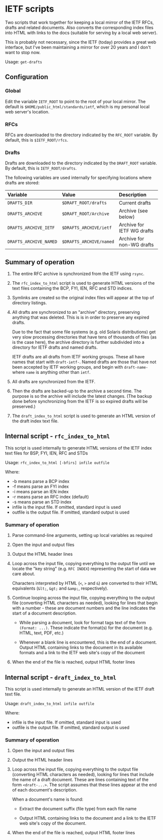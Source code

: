 # IETF scripts

Two scripts that work together for keeping a local mirror of the IETF RFCs,
drafts and related documents.  Also converts the corresponding index files into
HTML with links to the docs (suitable for serving by a local web server).

This is probably not necessary, since the IETF (today) provides a great web
interface, but I've been maintaining a mirror for over 20 years and I don't
want to stop now.

Usage: `get-drafts`

## Configuration

### Global

Edit the variable `IETF_ROOT` to point to the root of your local mirror.  The
default is `$HOME/public_html/standards/ietf`, which is my personal local web
server's location.

### RFCs

RFCs are downloaded to the directory indicated by the `RFC_ROOT` variable.  By
default, this is `$IETF_ROOT/rfcs`.

### Drafts

Drafts are downloaded to the directory indicated by the `DRAFT_ROOT` variable.
By default, this is `IETF_ROOT/drafts`.

The following variables are used internally for specifying locations where
drafts are stored:

Variable               | Value                   | Description
:--------------------- | :---------------------- | :-------------------------
`DRAFTS_DIR`           | `$DRAFT_ROOT/drafts`    | Current drafts 
`DRAFTS_ARCHIVE`       | `$DRAFT_ROOT/Archive`   | Archive (see below)
`DRAFTS_ARCHIVE_IETF`  | `$DRAFTS_ARCHIVE/ietf`  | Archive for IETF WG drafts
`DRAFTS_ARCHIVE_NAMED` | `$DRAFTS_ARCHIVE/named` | Archive for non-WG drafts

## Summary of operation

1. The entire RFC archive is synchronized from the IETF using `rsync`.

2. The `rfc_index_to_html` script is used to generate HTML versions of the text
   files containing the BCP, FYI, IEN, RFC and STD indices.
   
3. Symlinks are created so the original index files will appear at the top of
   directory listings.
   
4. All drafts are synchronized to an "archive" directory, preserving anything
   that was deleted.  This is is in order to preserve any expired drafts.
   
   Due to the fact that some file systems (e.g. old Solaris distributions) get
   very slow processing directories that have tens of thousands of files (as is
   the case here), the archive directory is further subdivided into a directory
   for IETF drafts and named drafts.
   
   IETF drafts are all drafts from IETF working groups.  These all have names
   that start with `draft-ietf-`.  Named drafts are those that have not been
   accepted by IETF working groups, and begin with `draft-name-` where `name`
   is anything other than `ietf`.
   
5. All drafts are synchronized from the IETF.

6. Then the drafts are backed-up to the archive a second time.  The purpose is
   so the archive will include the latest changes.  (The backup done before
   synchronizing from the IETF is so expired drafts will be preserved.)
   
7. The `draft_index_to_html` script is used to generate an HTML version of the
   draft index text file.

## Internal script - `rfc_index_to_html`

This script is used internally to generate HTML versions of the IETF index text
files for BSP, FYI, IEN, RFC and STDs

Usage: `rfc_index_to_html [-bfirs] infile outfile`

Where:

* -b means parse a BCP index
* -f means parse an FYI index
* -i means parse an IEN index
* -r means parse an RFC index (default)
* -s means parse an STD index
* infile is the input file.  If omitted, standard input is used
* outfile is the output file.  If omitted, standard output is used

### Summary of operation

1. Parse command-line arguments, setting up local variables as required

2. Open the input and output files

3. Output the HTML header lines

4. Loop across the input file, copying everything to the output file until we
   locate the "key string" (e.g. `RFC INDEX`) representing the start of data we
   care about.
   
   Characters interpreted by HTML (`<`, `>` and `&`) are converted to their
   HTML equivalents (`&lt;`, `&gt;` and `&amp;`, respectively).
   
5. Continue looping across the input file, copying everything to the output
   file (converting HTML characters as needed), looking for lines that begin
   with a number - these are document numbers and the line indicates the start
   of a document description.
   
   * While parsing a document, look for format tags text of the form `(Format:
     ...)`.  These indicate the format(s) for the document (e.g. HTML, text,
     PDF, etc.)
   
   * Whenever a blank line is encountered, this is the end of a document.
     Output HTML containing links to the document in its available formats and
     a link to the IETF web site's copy of the document
   
6. When the end of the file is reached, output HTML footer lines

## Internal script - `draft_index_to_html`

This script is used internally to generate an HTML version of the IETF draft text
file.

Usage: `draft_index_to_html infile outfile`

Where:

* infile is the input file.  If omitted, standard input is used
* outfile is the output file.  If omitted, standard output is used

### Summary of operation

1. Open the input and output files

2. Output the HTML header lines

3. Loop across the input file, copying everything to the output file
   (converting HTML characters as needed), looking for lines that include the
   name of a draft document.  These are lines containing text of the form
   `<draft-...>`.  The script assumes that these lines appear at the end of
   each document's description.
   
   When a document's name is found:
   
   * Extract the document suffix (file type) from each file name
   
   * Output HTML containing links to the document and a link to the IETF web
     site's copy of the document.
   
4. When the end of the file is reached, output HTML footer lines
